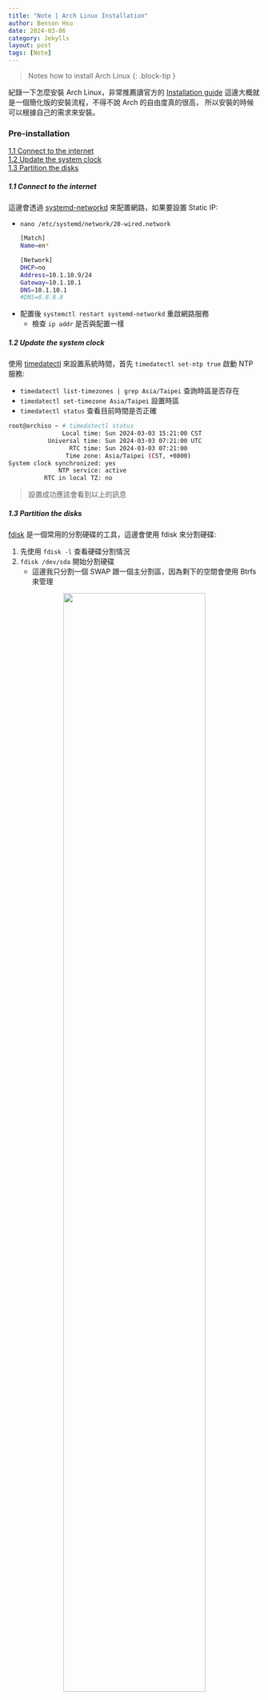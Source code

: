 ```yaml
---
title: "Note | Arch Linux Installation"
author: Benson Hsu
date: 2024-03-06
category: Jekylls
layout: post
tags: [Note]
---
```


> Notes how to install Arch Linux
{: .block-tip }

紀錄一下怎麼安裝 Arch Linux，非常推薦讀官方的 [Installation guide] 這邊大概就是一個簡化版的安裝流程，不得不說 Arch 的自由度真的很高，
所以安裝的時候可以根據自己的需求來安裝。

### Pre-installation

[1.1 Connect to the internet](#11-connect-to-the-internet)  
[1.2 Update the system clock](#12-update-the-system-clock)  
[1.3 Partition the disks](#13-partition-the-disks)  

##### 1.1 Connect to the internet

這邊會透過 [systemd-networkd] 來配置網路，如果要設置 Static IP:
-   `nano /etc/systemd/network/20-wired.network`
    ```bash
    [Match]
    Name=en*

    [Network]
    DHCP=no
    Address=10.1.10.9/24
    Gateway=10.1.10.1
    DNS=10.1.10.1
    #DNS=8.8.8.8
    ```
-   配置後 `systemctl restart systemd-networkd` 重啟網路服務
    -   檢查 `ip addr` 是否與配置一樣

##### 1.2 Update the system clock

使用 [timedatectl] 來設置系統時間，首先 `timedatectl set-ntp true` 啟動 NTP 服務:
-   `timedatectl list-timezones | grep Asia/Taipei` 查詢時區是否存在
-   `timedatectl set-timezone Asia/Taipei` 設置時區
-   `timedatectl status` 查看目前時間是否正確

```bash
root@archiso ~ # timedatectl status
               Local time: Sun 2024-03-03 15:21:00 CST
           Universal time: Sun 2024-03-03 07:21:00 UTC
                 RTC time: Sun 2024-03-03 07:21:00
                Time zone: Asia/Taipei (CST, +0800)
System clock synchronized: yes
              NTP service: active
          RTC in local TZ: no
```

> 設置成功應該會看到以上的訊息

##### 1.3 Partition the disks

[fdisk] 是一個常用的分割硬碟的工具，這邊會使用 fdisk 來分割硬碟:
1.  先使用 `fdisk -l` 查看硬碟分割情況
2.  `fdisk /dev/sda` 開始分割硬碟
    -   這邊我只分割一個 SWAP 跟一個主分割區，因為剩下的空間會使用 Btrfs 來管理

<div align="center">
    <img src="/image/2024/03-06-arch_linux_installation/1.jpg"
    width="75%" height="75%">
</div>

3.  使用 mkfs 來格式化分割區
```bash
mkswap /dev/sda1
swapon /dev/sda1
mkfs.btrfs /dev/sda2
mount /dev/sda2 /mnt
```

<div align="center">
    <img src="/image/2024/03-06-arch_linux_installation/2.jpg"
    width="75%" height="75%">
</div>

mount 之後操作就跟 Debian 一樣，唯一的差別是 arch 沒有 target 這個目錄，所以把操作的目錄都換成 /mnt 就好。
-   在最後的時候記得用 `genfstab -U /mnt >> /mnt/etc/fstab` 來生成 fstab

> 延伸閱讀: 可以參考 [Using btrfs on Debian] 來設置 Btrfs，或者官方說明 [Arch - btrfs]
{: .block-warning }

### Install Linux

[2.1 Select the mirrors](#21-select-the-mirrors)  
[2.2 Install the base packages](#22-install-the-base-packages)  

##### 2.1 Select the mirrors

這邊要選擇最快的鏡像，可以使用 `reflector` 來自動選擇最快的鏡像，或者手動編輯 `/etc/pacman.d/mirrorlist` 來選擇鏡像。

-   `reflector --country Taiwan --age 12 --protocol https --sort rate --save /etc/pacman.d/mirrorlist`
    -   選擇最近 12 小時內更新過位於台灣的鏡像，並且排序下載速度排序
-   官方也有一個提供的 [Mirrorlist] 

> 這步驟也可以在安裝完系統後再執行，最好在進行前備份 `/etc/pacman.d/mirrorlist`
{: .block-warning }

##### 2.2 Install the base packages

使用 pacstrap 來安裝基本的套件，`pacstrap /mnt base linux linux-firmware`
-   如果想要安裝其他套件可以在後面加上套件名稱，例如: `pacstrap /mnt base linux linux-firmware vim openssh`
-   先使用 `pacman -Sy` 更新套件庫，就可以使用 `pacman -Ss` 搜尋套件名稱

### Configure the system

[3.2 Chroot](#32-chroot)  
[3.5 Network configuration](#35-network-configuration)  
[3.8 Install a bootloader](#38-install-a-bootloader)

剩下的部分官方文件都有詳細的說明，這邊就不再贅述，可以參考 [Installation guide] 來進行安裝。
-   fstab 跟官方說明設置就好，然後記得查看是否有錯誤

##### 3.2 Chroot

1.  chroot 可以讓你進入安裝好的系統，這樣就可以提前進行一些設置
    -   如果在 pasctrap 少安裝了一些套件，可以在這邊安裝，例如: `pacman -S openssh`
    -   安裝後記得到 `systemctl enable sshd` 啟動 sshd 服務
2.  Time Zone
    -   用 symbolic link 來設置時區，然後用 `hwclock --systohc` 來設置硬體時鐘
3.  Localization
4.  Hostname

```bash
# Time Zone
ln -sf /usr/share/zoneinfo/Asia/Taipei /etc/localtime
hwclock --systohc

# Localization
vim /etc/locale.gen
# Uncomment `en_US.UTF-8 UTF-8` and other needed locales
locale-gen
echo "LANG=en_US.UTF-8" > /etc/locale.conf

# Hostname
echo ${YOU_HOSTNAME} > /etc/hostname
```

##### 3.5 Network configuration

這邊可以參考 [systemd-networkd] 來設置網路，或者使用其他的套件來設置網路。

-   下面是沿用 [systemd-networkd] 的設置

```bash
vim /etc/systemd/network/20-wired.network
# Wired network like following:
# [Match]
# Name=en*

# [Network]
# DHCP=no
# Address=10.1.10.9/24
# Gateway=10.1.10.1
# DNS=10.1.10.1
systemctl enable systemd-networkd
```

##### 3.8 Install a bootloader

> 這一步非常重要，因為如果沒有 bootloader 就無法開機
{: .block-warning }

在安裝 bootloader 前先把 initramfs 跟 passwd 設置好，然後再安裝 bootloader。
-   選擇 GRUB 作為 bootloader，Arch 這邊有其他 [bootloader] 的選擇，可以參考官方文件
-   這裡沒有 UEFI 的安裝方式，如果要安裝 UEFI 可以參考官方文件 [Arch - GRUB]

```bash
# Initramfs
mkinitcpio -P
# Set root password
passwd
# Install bootloader, os-prober can detect other OS
pacman  -Sy grub efibootmgr os-prober
grub-install --target=i386-pc /dev/sda
grub-mkconfig -o /boot/grub/grub.cfg
```

這裡可以把剩下的部分都設置好，然後 exit 離開 chroot，官方是建議關機前 `umount -R /mnt` 卸載所有的分割區，然後再 `reboot`，
重啟之後如果進入 GRUB 引導到 Arch Linux 就代表安裝成功。

-   `useradd -m -G wheel,users -s /bin/bash ${USER_NAME}` 新增使用者
    -   `passwd ${USER_NAME}` 設置密碼

### Other

##### 4.1 Firewall

Arch 通常沒有預設安裝防火牆，並且 iptables 是被 systemd 服務管理的，所以最好開啟 `systemctl enable iptables` 來啟動防火牆服務。
並且要設置好防火牆規則，這裡有一個簡單的腳本 [iptables-script.sh]

-   設定完記得保存規則
    ```bash
    iptables-save > /etc/iptables/iptables.rules
    ip6tables-save > /etc/iptables/ip6tables.rules
    ```

> ##### Last Edit
> 03-06-2024 15:21
{: .block-warning }


[Installation guide]: https://wiki.archlinux.org/title/Installation_guide

[systemd-networkd]: https://wiki.archlinux.org/title/Systemd-networkd
[timedatectl]: https://man.archlinux.org/man/timedatectl.1

[fdisk]: https://wiki.archlinux.org/title/fdisk
[Using btrfs on Debian]: ./2024-01-05-debian_btrfs.html
[Arch - btrfs]: https://wiki.archlinux.org/title/btrfs
[Mirrorlist]: https://archlinux.org/mirrorlist/

[bootloader]: https://wiki.archlinux.org/title/Arch_boot_process#Boot_loader
[Arch - GRUB]: https://wiki.archlinux.org/title/GRUB#BIOS_systems

[iptables-script.sh]: https://gist.github.com/Hotshot824/5021fca047a65b6ff6df2139e59cf9e4#file-iptables-script-sh